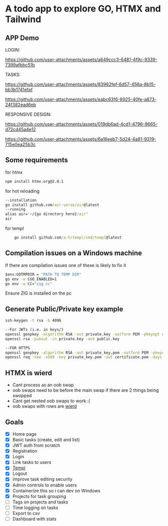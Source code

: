 # A todo app to explore GO, HTMX and Tailwind

## APP Demo
LOGIN:

https://github.com/user-attachments/assets/a649ccc3-6481-4f9c-9339-7399afbbc51b

TASKS:

https://github.com/user-attachments/assets/83962fef-6d57-456a-8b15-bb3b1741efaf

https://github.com/user-attachments/assets/eabc63f6-8925-40fe-a873-24f382ead6eb

RESPONSIVE DESIGN:

https://github.com/user-attachments/assets/019db6ad-4cd1-4796-8665-d72cd45a4e12

https://github.com/user-attachments/assets/6a16eeb7-5d24-4a81-9319-715e0ea25b3c


## Some requirements

for htmx
```cmd
npm install htmx.org@2.0.1
```
for hot reloading
```cmd
--installation
go install github.com/air-verse/air@latest
--running
alias air='~/{go directory here}/air'
air
```
for templ
```cmd
    go install github.com/a-h/templ/cmd/templ@latest
```

## Compilation issues on a Windows machine

If there are compilation issues one of these is likely to fix it
```cmd
$env:GOTMPDIR = "PATH TO TEMP DIR"
go env -w CGO_ENABLED=1
go env -w CC="zig cc"
```
Ensure ZIG is installed on the pc

## Generate Public/Private key example
```cmd
ssh-keygen -t rsa -b 4096

--For JWTs (i.e. in keys/)
openssl genpkey -algorithm RSA -out private.key -outform PEM -pkeyopt rsa_keygen_bits:2048
openssl rsa -pubout -in private.key -out public.key

--FOR HTTPS
openssl genpkey -algorithm RSA -out private_key.pem -outform PEM -pkeyopt rsa_keygen_bits:2048
openssl req -new -x509 -key private_key.pem -out certificate.pem -days 365
```

## HTMX is wierd
- Cant process <body></body> as an oob swap
- oob swaps need to be before the main swap if there are 2 things being swopped
- Cant get nested oob swaps to work :(
- oob swaps with rows are [wierd](https://htmx.org/attributes/hx-swap-oob/)

## Goals

- [x] Home page
- [x] Basic tasks (create, edit and list)
- [x] JWT auth from scratch
- [x] Registration
- [x] Login
- [x] Link tasks to users
- [x] [Templ](https://templ.guide/)
- [x] Logout
- [x] improve task editing security
- [x] Admin controls to enable users
- [x] Containerize this so i can dev on Windows
- [x] Projects for task grouping
- [ ] Tags on projects and tasks
- [ ] Time logging on tasks
- [ ] Export to csv
- [ ] Dashboard with stats
